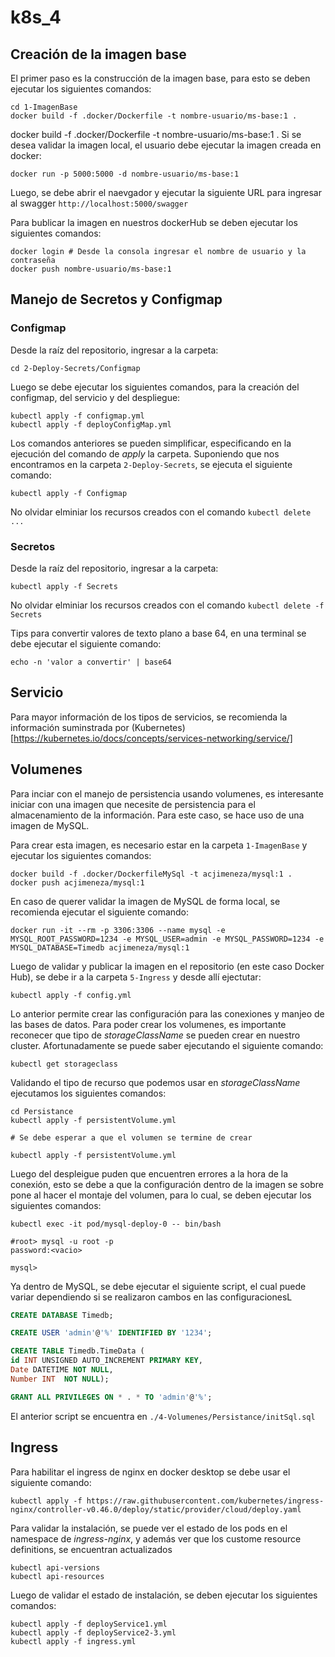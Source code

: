 # k8s_4

## Creación de la imagen base

El primer paso es la construcción de la imagen base, para esto se deben ejecutar los siguientes comandos:

```
cd 1-ImagenBase
docker build -f .docker/Dockerfile -t nombre-usuario/ms-base:1 .
```
docker build -f .docker/Dockerfile -t nombre-usuario/ms-base:1 .
Si se desea validar la imagen local, el usuario debe ejecutar la imagen creada en docker:

```
docker run -p 5000:5000 -d nombre-usuario/ms-base:1
```

Luego, se debe abrir el naevgador y ejecutar la siguiente URL para ingresar al swagger `http://localhost:5000/swagger`

Para bublicar la imagen en nuestros dockerHub se deben ejecutar los siguientes comandos:

```
docker login # Desde la consola ingresar el nombre de usuario y la contraseña
docker push nombre-usuario/ms-base:1
```

## Manejo de Secretos y Configmap

### Configmap

Desde la raíz del repositorio, ingresar a la carpeta:

```
cd 2-Deploy-Secrets/Configmap
```

Luego se debe ejecutar los siguientes comandos, para la creación del configmap, del servicio y del despliegue:

```
kubectl apply -f configmap.yml
kubectl apply -f deployConfigMap.yml
```

Los comandos anteriores se pueden simplificar, especificando en la ejecución del comando de *apply* la carpeta. Suponiendo que nos encontramos en la carpeta `2-Deploy-Secrets`, se ejecuta el siguiente comando:

```
kubectl apply -f Configmap
```

No olvidar elminiar los recursos creados con el comando `kubectl delete ...`


### Secretos

Desde la raíz del repositorio, ingresar a la carpeta:


```
kubectl apply -f Secrets
```

No olvidar elminiar los recursos creados con el comando `kubectl delete -f Secrets`


Tips para convertir valores de texto plano a base 64, en una terminal se debe ejecutar el siguiente comando:

```
echo -n 'valor a convertir' | base64
```

## Servicio

Para mayor información de los tipos de servicios, se recomienda la información suminstrada por (Kubernetes)[https://kubernetes.io/docs/concepts/services-networking/service/]

## Volumenes

Para inciar con el manejo de persistencia usando volumenes, es interesante iniciar con una imagen que necesite de persistencia para el almacenamiento de la información. Para este caso, se hace uso de una imagen de MySQL.

Para crear esta imagen, es necesario estar en la carpeta `1-ImagenBase` y ejecutar los siguientes comandos:

```
docker build -f .docker/DockerfileMySql -t acjimeneza/mysql:1 .
docker push acjimeneza/mysql:1
```

En caso de querer validar la imagen de MySQL de forma local, se recomienda ejecutar el siguiente comando:

```
docker run -it --rm -p 3306:3306 --name mysql -e MYSQL_ROOT_PASSWORD=1234 -e MYSQL_USER=admin -e MYSQL_PASSWORD=1234 -e MYSQL_DATABASE=Timedb acjimeneza/mysql:1
```

Luego de validar y publicar la imagen en el repositorio (en este caso Docker Hub), se debe ir a la carpeta `5-Ingress` y desde allí ejectutar:

```
kubectl apply -f config.yml
```

Lo anterior permite crear las configuración para las conexiones y manjeo de las bases de datos. Para poder crear los volumenes, es importante reconecer que tipo de *storageClassName* se pueden crear en nuestro cluster. Afortunadamente se puede saber ejecutando el siguiente comando:

```
kubectl get storageclass 
```

Validando el tipo de recurso que podemos usar en *storageClassName* ejecutamos los siguientes comandos:


```
cd Persistance
kubectl apply -f persistentVolume.yml

# Se debe esperar a que el volumen se termine de crear

kubectl apply -f persistentVolume.yml
```

Luego del despleigue puden que encuentren errores a la hora de la conexión, esto se debe a que la configuración dentro de la imagen se sobre pone al hacer el montaje del volumen, para lo cual, se deben ejecutar los siguientes comandos:

```
kubectl exec -it pod/mysql-deploy-0 -- bin/bash

#root> mysql -u root -p
password:<vacio>

mysql>
```

Ya dentro de MySQL, se debe ejecutar el siguiente script, el cual puede variar dependiendo si se realizaron cambos en las configuracionesL

```sql
CREATE DATABASE Timedb;

CREATE USER 'admin'@'%' IDENTIFIED BY '1234';

CREATE TABLE Timedb.TimeData (
id INT UNSIGNED AUTO_INCREMENT PRIMARY KEY,
Date DATETIME NOT NULL,
Number INT  NOT NULL);

GRANT ALL PRIVILEGES ON * . * TO 'admin'@'%';
```

El anterior script se encuentra en `./4-Volumenes/Persistance/initSql.sql`

## Ingress

Para habilitar el ingress de nginx en docker desktop se debe usar el siguiente comando:

```
kubectl apply -f https://raw.githubusercontent.com/kubernetes/ingress-nginx/controller-v0.46.0/deploy/static/provider/cloud/deploy.yaml
```

Para validar la instalación, se puede ver el estado de los pods en el namespace de *ingress-nginx*, y además ver que los custome resource definitions, se encuentran actualizados

```
kubectl api-versions
kubectl api-resources
```

Luego de validar el estado de instalación, se deben ejecutar los siguientes comandos:

```
kubectl apply -f deployService1.yml
kubectl apply -f deployService2-3.yml
kubectl apply -f ingress.yml
```
